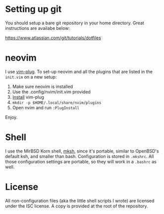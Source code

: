 # Setting up git

You should setup a bare git repository in your home directory. Great
instructions are availabe below:

https://www.atlassian.com/git/tutorials/dotfiles

# neovim

I use [vim-plug](https://github.com/junegunn/vim-plug). To set-up neovim
and all the plugins that are listed in the `init.vim` on a new setup:

1. Make sure neovim is installed
2. Use the .config/nvim/init.vim provided
3. [Install](https://github.com/junegunn/vim-plug#installation) vim-plug
4. `mkdir -p $HOME/.local/share/nvim/plugins`
5. Open nvim and run `:PlugInstall`

Enjoy.

# Shell

I use the MirBSD Korn shell, [mksh](http://www.mirbsd.org/mksh.htm),
since it's portable, similar to OpenBSD's default ksh, and smaller than
bash. Configuration is stored in `.mkshrc`. All those configuration
settings are portable, so they will work in a `.bashrc` as well.

# License

All non-configuration files (aka the little shell scripts I wrote) are
licensed under the ISC license. A copy is provided at the root of the
repository.
